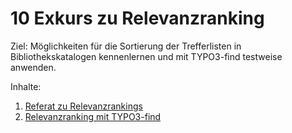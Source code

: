 # 10 Exkurs zu Relevanzranking

Ziel: Möglichkeiten für die Sortierung der Trefferlisten in Bibliothekskatalogen kennenlernen und mit TYPO3-find testweise anwenden.

Inhalte:

1. [Referat zu Relevanzrankings](10_1_referat-zu-relevanzrankings.md)
2. [Relevanzranking mit TYPO3-find](10_2_relevanzranking-mit-typo3-find.md)
